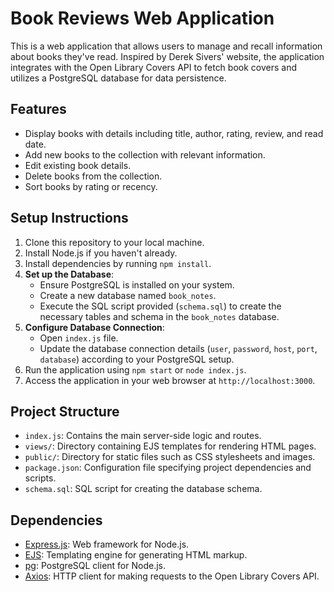 # Book Reviews Web Application

This is a web application that allows users to manage and recall information about books they've read. Inspired by Derek Sivers' website, the application integrates with the Open Library Covers API to fetch book covers and utilizes a PostgreSQL database for data persistence.

## Features

- Display books with details including title, author, rating, review, and read date.
- Add new books to the collection with relevant information.
- Edit existing book details.
- Delete books from the collection.
- Sort books by rating or recency.

## Setup Instructions

1. Clone this repository to your local machine.
2. Install Node.js if you haven't already.
3. Install dependencies by running `npm install`.
4. **Set up the Database**:
   - Ensure PostgreSQL is installed on your system.
   - Create a new database named `book_notes`.
   - Execute the SQL script provided (`schema.sql`) to create the necessary tables and schema in the `book_notes` database.
5. **Configure Database Connection**:
   - Open `index.js` file.
   - Update the database connection details (`user`, `password`, `host`, `port`, `database`) according to your PostgreSQL setup.
6. Run the application using `npm start` or `node index.js`.
7. Access the application in your web browser at `http://localhost:3000`.

## Project Structure

- `index.js`: Contains the main server-side logic and routes.
- `views/`: Directory containing EJS templates for rendering HTML pages.
- `public/`: Directory for static files such as CSS stylesheets and images.
- `package.json`: Configuration file specifying project dependencies and scripts.
- `schema.sql`: SQL script for creating the database schema.

## Dependencies

- [Express.js](https://expressjs.com/): Web framework for Node.js.
- [EJS](https://ejs.co/): Templating engine for generating HTML markup.
- [pg](https://www.npmjs.com/package/pg): PostgreSQL client for Node.js.
- [Axios](https://axios-http.com/): HTTP client for making requests to the Open Library Covers API.